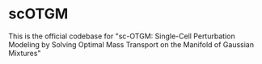 # scOTGM
This is the official codebase for "sc-OTGM: Single-Cell Perturbation Modeling by Solving Optimal Mass Transport on the Manifold of Gaussian Mixtures"
